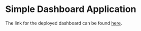 # Simple Dashboard Application
The link for the deployed dashboard can be found [here](https://sportstatdash.herokuapp.com/). <br/>
